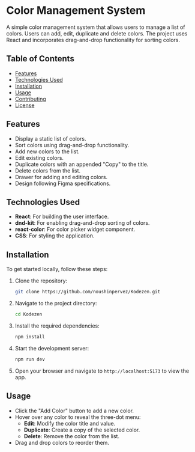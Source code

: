 # Color Management System

A simple color management system that allows users to manage a list of colors. Users can add, edit, duplicate and delete colors. The project uses React and incorporates drag-and-drop functionality for sorting colors.

## Table of Contents

- [Features](#features)
- [Technologies Used](#technologies-used)
- [Installation](#installation)
- [Usage](#usage)
- [Contributing](#contributing)
- [License](#license)

## Features

- Display a static list of colors.
- Sort colors using drag-and-drop functionality.
- Add new colors to the list.
- Edit existing colors.
- Duplicate colors with an appended "Copy" to the title.
- Delete colors from the list.
- Drawer for adding and editing colors.
- Design following Figma specifications.

## Technologies Used

- **React**: For building the user interface.
- **dnd-kit**: For enabling drag-and-drop sorting of colors.
- **react-color**: For color picker widget component.
- **CSS**: For styling the application.
  
## Installation

To get started locally, follow these steps:

1. Clone the repository:
   ```bash
   git clone https://github.com/noushinpervez/Kodezen.git
   ```

2. Navigate to the project directory:
   ```bash
   cd Kodezen
   ```

3. Install the required dependencies:
   ```bash
   npm install
   ```

4. Start the development server:
   ```bash
   npm run dev
   ```

5. Open your browser and navigate to `http://localhost:5173` to view the app.

## Usage

- Click the "Add Color" button to add a new color.
- Hover over any color to reveal the three-dot menu:
  - **Edit**: Modify the color title and value.
  - **Duplicate**: Create a copy of the selected color.
  - **Delete**: Remove the color from the list.
- Drag and drop colors to reorder them.